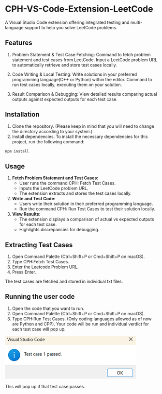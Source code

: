 # CPH-VS-Code-Extension-LeetCode

A Visual Studio Code extension offering integrated testing and multi-language support to help you solve LeetCode problems.

## Features

1) Problem Statement & Test Case Fetching:
  Command to fetch problem statement and test cases from LeetCode.
  Input a LeetCode problem URL to automatically retrieve and store test cases locally.

2) Code Writing & Local Testing:
  Write solutions in your preferred programming language(C++ or Python) within the editor.
  Command to run test cases locally, executing them on your solution.

3) Result Comparison & Debugging:
  View detailed results comparing actual outputs against expected outputs for each test case.

## Installation

1) Clone the repository.
(Please keep in mind that you will need to change the directory according to your system.)
2) Install dependencies.
To install the necessary dependencies for this project, run the following command:

```bash
npm install
```

## Usage

1. **Fetch Problem Statement and Test Cases:**
    - User runs the command CPH: Fetch Test Cases.
    - Inputs the LeetCode problem URL.
    - The extension extracts and stores the test cases locally.
2. **Write and Test Code:**
    - Users write their solution in their preferred programming language.
    - Run the command CPH: Run Test Cases to test their solution locally.
3. **View Results:**
    - The extension displays a comparison of actual vs expected outputs for each test case.
    - Highlights discrepancies for debugging.

## Extracting Test Cases

1. Open Command Palette (Ctrl+Shift+P or Cmd+Shift+P on macOS).
2. Type CPH:Fetch Test Cases.
3. Enter the Leetcode Problem URL.
4. Press Enter.

The test cases are fetched and stored in individual txt files.

## Running the user code

1. Open the code that you want to run.
2. Open Command Palette (Ctrl+Shift+P or Cmd+Shift+P on macOS).
3. Type CPH:Run Test Cases.
(Only coding languages allowed as of now are Python and CPP).
Your code will be run and individual verdict for each test case will pop up.

![alt text](image.png)

This will pop up if that test case passes.
